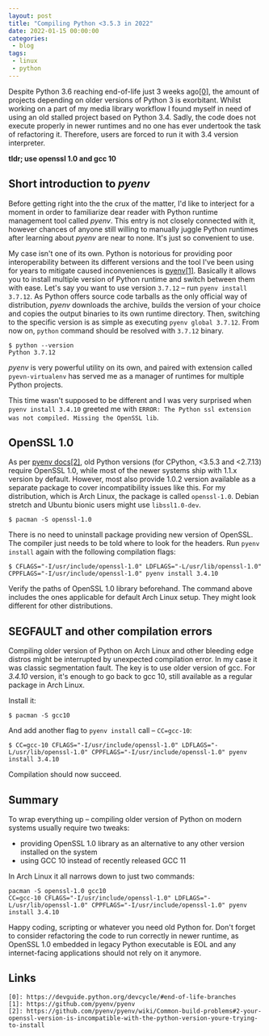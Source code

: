 ```yaml
---
layout: post
title: "Compiling Python <3.5.3 in 2022"
date: 2022-01-15 00:00:00
categories:
 - blog
tags:
 - linux
 - python
---
```


Despite Python 3.6 reaching end-of-life just 3 weeks ago[\[0\]][0], the amount of projects depending on older versions of Python 3 is exorbitant. Whilst working on a part of my media library workflow I found myself in need of using an old stalled project based on Python 3.4. Sadly, the code does not execute properly in newer runtimes and no one has ever undertook the task of refactoring it. Therefore, users are forced to run it with 3.4 version interpreter.

<!--break-->

**tldr; use openssl 1.0 and gcc 10**

## Short introduction to *pyenv*

Before getting right into the the crux of the matter, I'd like to interject for a moment in order to familiarize dear reader with Python runtime management tool called *pyenv*. This entry is not closely connected with it, however chances of anyone still willing to manually juggle Python runtimes after learning about *pyenv* are near to none. It's just so convenient to use.

My case isn't one of its own. Python is notorious for providing poor interoperability between its different versions and the tool I've been using for years to mitigate caused inconveniences is [pyenv\[1\]][1]. Basically it allows you to install multiple version of Python runtime and switch between them with ease. Let's say you want to use version `3.7.12` – run `pyenv install 3.7.12`. As Python offers source code tarballs as the only official way of distribution, *pyenv* downloads the archive, builds the version of your choice and copies the output binaries to its own runtime directory. Then, switching to the specific version is as simple as executing `pyenv global 3.7.12`. From now on, `python` command should be resolved with `3.7.12` binary.

```
$ python --version
Python 3.7.12
```

*pyenv* is very powerful utility on its own, and paired with extension called `pyevn-virtualenv` has served me as a manager of runtimes for multiple Python projects. 

This time wasn't supposed to be different and I was very surprised when `pyenv install 3.4.10` greeted me with `ERROR: The Python ssl extension was not compiled. Missing the OpenSSL lib`.

## OpenSSL 1.0
As per [pyenv docs\[2\]][2], old Python versions (for CPython, <3.5.3 and <2.7.13) require OpenSSL 1.0, while most of the newer systems ship with 1.1.x version by default. However, most also provide 1.0.2 version available as a separate package to cover incompatibility issues like this. For my distribution, which is Arch Linux, the package is called `openssl-1.0`. Debian stretch and Ubuntu bionic users might use `libssl1.0-dev`.

```
$ pacman -S openssl-1.0
```

There is no need to uninstall package providing new version of OpenSSL. The compiler just needs to be told where to look for the headers. Run `pyenv install` again with the following compilation flags:

```
$ CFLAGS="-I/usr/include/openssl-1.0" LDFLAGS="-L/usr/lib/openssl-1.0" CPPFLAGS="-I/usr/include/openssl-1.0" pyenv install 3.4.10
```

Verify the paths of OpenSSL 1.0 library beforehand. The command above includes the ones applicable for default Arch Linux setup. They might look different for other distributions.

## SEGFAULT and other compilation errors
Compiling older version of Python on Arch Linux and other bleeding edge distros might be interrupted by unexpected compilation error. In my case it was classic segmentation fault. The key is to use older version of gcc. For *3.4.10* version, it's enough to go back to gcc 10, still available as a regular package in Arch Linux.

Install it:
```
$ pacman -S gcc10
```

And add another flag to `pyenv install` call – `CC=gcc-10`:
```
$ CC=gcc-10 CFLAGS="-I/usr/include/openssl-1.0" LDFLAGS="-L/usr/lib/openssl-1.0" CPPFLAGS="-I/usr/include/openssl-1.0" pyenv install 3.4.10
```

Compilation should now succeed.

## Summary
To wrap everything up – compiling older version of Python on modern systems usually require two tweaks:
- providing OpenSSL 1.0 library as an alternative to any other version installed on the system
- using GCC 10 instead of recently released GCC 11

In Arch Linux it all narrows down to just two commands:
```
pacman -S openssl-1.0 gcc10
CC=gcc-10 CFLAGS="-I/usr/include/openssl-1.0" LDFLAGS="-L/usr/lib/openssl-1.0" CPPFLAGS="-I/usr/include/openssl-1.0" pyenv install 3.4.10
```

Happy coding, scripting or whatever you need old Python for. Don't forget to consider refactoring the code to run correctly in newer runtime, as OpenSSL 1.0 embedded in legacy Python executable is EOL and any internet-facing applications should not rely on it anymore.

## Links
~~~
[0]: https://devguide.python.org/devcycle/#end-of-life-branches
[1]: https://github.com/pyenv/pyenv
[2]: https://github.com/pyenv/pyenv/wiki/Common-build-problems#2-your-openssl-version-is-incompatible-with-the-python-version-youre-trying-to-install
~~~

[0]: https://devguide.python.org/devcycle/#end-of-life-branches
[1]: https://github.com/pyenv/pyenv
[2]: https://github.com/pyenv/pyenv/wiki/Common-build-problems#2-your-openssl-version-is-incompatible-with-the-python-version-youre-trying-to-install
~~~
